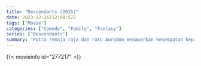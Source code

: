 ```yaml
---
title: "Descendants (2015)"
date: 2023-12-26T12:08:57Z
tags: ["Movie"]
categories: ["Comedy", "Family", "Fantasy"]
series: ["Descendants"]
summary: "Putra remaja raja dan ratu Auradon menawarkan kesempatan kepada anak-anak penjahat pembuat onar untuk bersekolah di sekolah persiapan di kerajaan."
---
```


<mux-player stream-type="on-demand"
src="https://kp3d-my.sharepoint.com/personal/ryoo_kp3d_onmicrosoft_com/_layouts/15/download.aspx?share=EWiLM3PDeYhLt_1BJnuZx-0BbJdB8ooCVoOT6Di_g0zcmw" prefer-playback="mse" controls>

</mux-player>


{{< movieinfo id="277217" >}}

<script src="https://cdn.jsdelivr.net/npm/@mux/mux-player"></script>

 <script type="application/ld+json ">
{
"@context": "https://schema.org/",
"@type": "VideoObject",
"name": "Descendants",
"contentUrl": "https://stream.mux.com/asP8GPHlbvDf1EgRQV4hv7Tz7XmjMwEYK8tQV6DBZYg.m3u8",
"thumbnailUrl": "https://www.themoviedb.org/t/p/original/9eSoJrj8LkbUzuPSJzgSXWKexKj.jpg?width=314&fit_mode=preserve&time=25",
"uploadDate": "2023-12-25T06:24:19Z",
}

</script>
